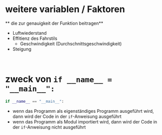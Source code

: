 # weitere variablen / Faktoren
** die zur genauigkeit der Funktion beitragen**
- Luftwiederstand
- Effitienz des Fahrstils
  - Geschwindigkeit (Durchschnittsgeschwindigkeit)
- Steigung

<br>

# zweck von `if __name__ = "__main__":`

```python
if __name__ == "__main__":
```

- wenn das Programm als eigenständiges Programm ausgeführt wird, dann wird der Code in der `if`-Anweisung ausgeführt
- wenn das Programm als Modul importiert wird, dann wird der Code in der `if`-Anweisung nicht ausgeführt
